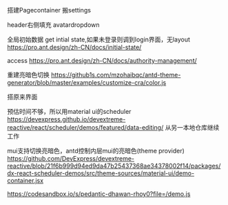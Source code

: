 <!-- remove i18n -->
<!-- 搭建antd 非pro layout -->

搭建Pagecontainer
搬settings

header右侧填充 avatardropdown


全局初始数据
get intial state,如果未登录则调到login界面，无layout
https://pro.ant.design/zh-CN/docs/initial-state/

access
https://pro.ant.design/zh-CN/docs/authority-management/

重建亮暗色切换
https://github1s.com/mzohaibqc/antd-theme-generator/blob/master/examples/customize-cra/color.js

搭原来界面

预估时间不够，所以用material ui的scheduler
https://devexpress.github.io/devextreme-reactive/react/scheduler/demos/featured/data-editing/
从另一本地仓库继续工作

mui支持切换亮暗色，antd控制内层mui的亮暗色(theme provider)
https://github.com/DevExpress/devextreme-reactive/blob/21f6b999d94ed9da47b25437368ae34378002f14/packages/dx-react-scheduler-demos/src/theme-sources/material-ui/demo-container.jsx

https://codesandbox.io/s/pedantic-dhawan-rhoy0?file=/demo.js